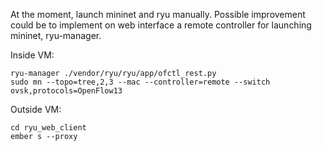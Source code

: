 At the moment, launch mininet and ryu manually.
Possible improvement could be to implement on web interface a remote controller for launching mininet, ryu-manager.

Inside VM:

    ryu-manager ./vendor/ryu/ryu/app/ofctl_rest.py
    sudo mn --topo=tree,2,3 --mac --controller=remote --switch ovsk,protocols=OpenFlow13

Outside VM:

    cd ryu_web_client
    ember s --proxy
